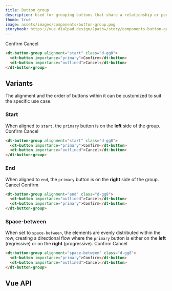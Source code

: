 ```yaml
---
title: Button group
description: Used for grouping buttons that share a relationship or perform similar actions.
thumb: true
image: assets/images/components/button-group.png
storybook: https://vue.dialpad.design/?path=/story/components-button-group--default
---
```


<code-well-header class="d-d-block">
  <dt-button-group alignment="start" class="d-gg8">
    <dt-button importance="primary">Confirm</dt-button>
    <dt-button importance="outlined">Cancel</dt-button>
  </dt-button-group>
</code-well-header>

```html
<dt-button-group alignment="start" class="d-gg8">
  <dt-button importance="primary">Confirm</dt-button>
  <dt-button importance="outlined">Cancel</dt-button>
</dt-button-group>
```

## Variants

The alignment and the order of buttons within it can be customized to suit the specific use case.

### Start

When aligned to `start`, the `primary` button is on the **left** side of the group.
<code-well-header class="d-d-block">
  <dt-button-group alignment="start" class="d-gg8">
    <dt-button importance="primary">Confirm</dt-button>
    <dt-button importance="outlined">Cancel</dt-button>
  </dt-button-group>
</code-well-header>

```html
<dt-button-group alignment="start" class="d-gg8">
  <dt-button importance="primary">Confirm</dt-button>
  <dt-button importance="outlined">Cancel</dt-button>
</dt-button-group>
```

### End

When aligned to `end`, the `primary` button is on the **right** side of the group.
<code-well-header class="d-d-block">
  <dt-button-group alignment="end" class="d-gg8">
    <dt-button importance="outlined">Cancel</dt-button>
    <dt-button importance="primary">Confirm</dt-button>
  </dt-button-group>
</code-well-header>

```html
<dt-button-group alignment="end" class="d-gg8">
  <dt-button importance="outlined">Cancel</dt-button>
  <dt-button importance="primary">Confirm</dt-button>
</dt-button-group>
```

### Space-between

When set to `space-between`, the elements are evenly distributed within the row, creating a directional flow where the `primary` button is either on the **left** (regressive) or on the **right** (progressive).
<code-well-header class="d-d-block">
  <dt-button-group alignment="space-between" class="d-gg8">
    <dt-button importance="primary">Confirm</dt-button>
    <dt-button importance="outlined">Cancel</dt-button>
  </dt-button-group>
</code-well-header>

```html
<dt-button-group alignment="space-between" class="d-gg8">
  <dt-button importance="primary">Confirm</dt-button>
  <dt-button importance="outlined">Cancel</dt-button>
</dt-button-group>
```

## Vue API

<component-vue-api component-name="buttongroup" />

